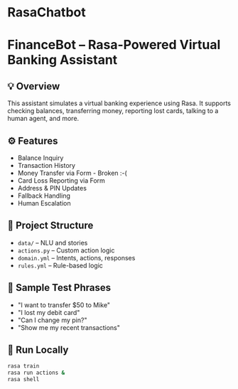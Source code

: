 # RasaChatbot

# FinanceBot – Rasa-Powered Virtual Banking Assistant

## 💡 Overview
This assistant simulates a virtual banking experience using Rasa. It supports checking balances, transferring money, reporting lost cards, talking to a human agent, and more.

## ⚙️ Features
- Balance Inquiry
- Transaction History
- Money Transfer via Form - Broken :-(
- Card Loss Reporting via Form
- Address & PIN Updates
- Fallback Handling
- Human Escalation

## 📁 Project Structure
- `data/` – NLU and stories
- `actions.py` – Custom action logic
- `domain.yml` – Intents, actions, responses
- `rules.yml` – Rule-based logic

## 🧪 Sample Test Phrases
- "I want to transfer $50 to Mike"
- "I lost my debit card"
- "Can I change my pin?"
- "Show me my recent transactions"

## 🚀 Run Locally
```bash
rasa train
rasa run actions &
rasa shell
